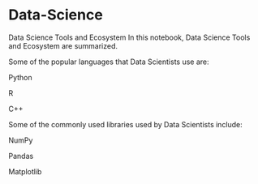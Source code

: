 # Data-Science


Data Science Tools and Ecosystem
In this notebook, Data Science Tools and Ecosystem are summarized.

Some of the popular languages that Data Scientists use are:

Python

R

C++

Some of the commonly used libraries used by Data Scientists include:

NumPy

Pandas

Matplotlib

